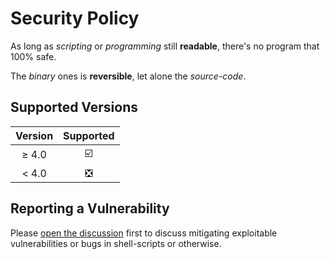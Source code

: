 # Security Policy

As long as *scripting* or *programming* still **readable**, there's no program that 100% safe.

The *binary* ones is **reversible**, let alone the *source-code*.

## Supported Versions

| Version | Supported                     |
|:-------:|:-----------------------------:|
| ≥ 4.0   | :ballot_box_with_check:       |
| < 4.0   | :negative_squared_cross_mark: |

## Reporting a Vulnerability

Please [open the discussion](https://github.com/ConnerWill/dotfiles/discussions) first to discuss
mitigating exploitable vulnerabilities or bugs in shell-scripts or otherwise.
